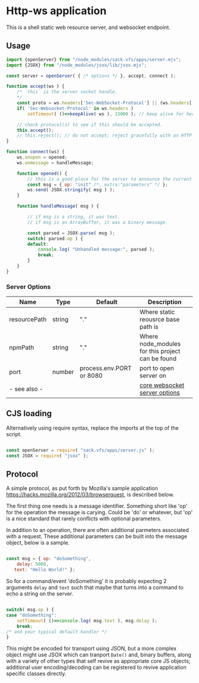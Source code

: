 
# Http-ws application

This is a shell static web resource server, and websocket endpoint.

## Usage


``` js
import {openServer} from "/node_modules/sack.vfs/apps/server.mjs";
import {JSOX} from "/node_modules/jsox/lib/jsox.mjs";  

const server = openServer( { /* options */ }, accept, connect );

function accept(ws ) {
	/* `this` is the server socket handle.
    */
	const proto = ws.headers['Sec-WebSocket-Protocol'] || (ws.headers['Sec-Websocket-Protocol'] /* horray for heroku*/);
	if( 'Sec-Websocket-Protocol' in ws.headers )
		setTimeout( ()=>keepAlive( ws ), 15000 ); // keep alive for heroku

	// check protocol(s) to see if this should be accepted.
	this.accept();
	// this.reject(); // do not accept; reject gracefully with an HTTP response.
}

function connect(ws) {
	ws.onopen = opened;
	ws.onmessage = handleMessage;

	function opened() {
		// this is a good place for the server to announce the current state.
		const msg = { op: "init" /*, extra:"parameters" */ };
		ws.send( JSOX.stringify( msg ) );
	}

	function handleMessage( msg ) {

		// if msg is a string, it was text.
		// if msg is an ArrayBuffer, it was a binary message.

		const parsed = JSOX.parse( msg );
		switch( parsed.op ) {
		default:
			console.log( "Unhandled message:", parsed );
			break;
		}
	}
}


```

### Server Options

|Name|Type|Default|Description|
|---|---|---|---|
| resourcePath | string | "." | Where static reousrce base path is |
| npmPath | string | "." | Where node_modules for this project can be found |
| port | number | process.env.PORT or 8080 | port to open server on |
| - see also - |  |  | [core websocket server options](../../README_WSS.md#server-options) |


## CJS loading

Alternatively using require syntax, replace the imports at the top of the script.

``` js

const openServer = require( "sack.vfs/apps/server.js" );
const JSOX = require( "jsox" );

```

## Protocol

A simple protocol, as put forth by Mozilla's sample application https://hacks.mozilla.org/2012/03/browserquest, is described below.

The first thing one needs is a message identifier. Something short like 'op' for the operation the message is 
carying.  Could be 'do' or whatever, but 'op' is a nice standard that rarely conflicts with optional parameters.

In addition to an operation, there are often additional parmeters associated with a request.  These additional parameters
can be built into the message object, below is a sample.

``` js

const msg = { op: "doSomething",
	delay: 5000,
   text: "Hello World!" };

```

So for a command/event 'doSomething' it is probably expecting 2 arguments `delay` and `text` such that maybe that turns into
a command to echo a string on the server.

``` js

switch( msg.op ) {
case "doSomething":
	setTimeout( ()=>console.log( msg.text ), msg.delay );
	break;
/* and your typical default handler */
}

```

This might be encoded for transport using JSON, but a more complex object might use JSOX which can tranport `Date()` and, 
binary buffers, along with a variety of other types that self revive as appropriate core JS objects; additional
user encoding/decoding can be registered to revive application specific classes directly.

